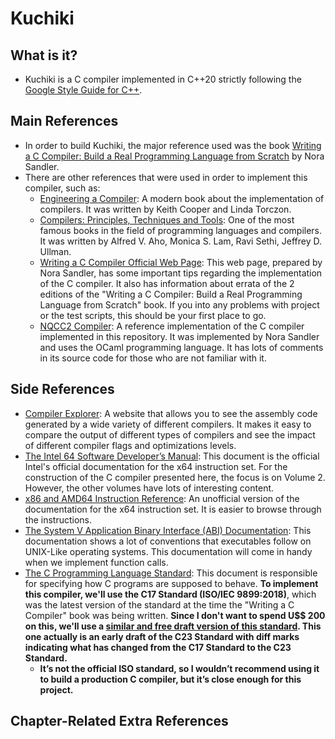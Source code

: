 # Kuchiki

## What is it?
* Kuchiki is a C compiler implemented in C++20 strictly following the [Google Style Guide for C++](https://google.github.io/styleguide/cppguide.html).


## Main References
* In order to build Kuchiki, the major reference used was the book [Writing a C Compiler: Build a Real Programming Language from Scratch](https://www.amazon.com/Writing-Compiler-Programming-Language-Scratch/dp/1718500424) by Nora Sandler. 
* There are other references that were used in order to implement this compiler, such as:
  * [Engineering a Compiler](https://www.amazon.com/Engineering-Compiler-Keith-Cooper/dp/012088478X): A modern book about the implementation of compilers. It was written by Keith Cooper and Linda Torczon.
  * [Compilers: Principles, Techniques and Tools](https://www.amazon.com/Compilers-Principles-Techniques-Tools-2nd/dp/0321486811): One of the most famous books in the field of programming languages and compilers. It was written by Alfred V. Aho, Monica S. Lam, Ravi Sethi, Jeffrey D. Ullman.
  * [Writing a C Compiler Official Web Page](https://norasandler.com/book/): This web page, prepared by Nora Sandler, has some important tips regarding the implementation of the C compiler. It also has information about errata of the 2 editions of the "Writing a C Compiler: Build a Real Programming Language from Scratch" book. If you into any problems with project or the test scripts, this should be your first place to go.
  * [NQCC2 Compiler](https://github.com/nlsandler/nqcc2): A reference implementation of the C compiler implemented in this repository. It was implemented by Nora Sandler and uses the OCaml programming language. It has lots of comments in its source code for those who are not familiar with it.


## Side References
  * [Compiler Explorer](https://godbolt.org): A website that allows you to see the assembly code generated by a wide variety of different compilers. It makes it easy to compare the output of different types of compilers and see the impact of different compiler flags and optimizations levels.
  * [The Intel 64 Software Developer’s Manual](https://www.intel.com/content/www/us/en/developer/articles/technical/intel-sdm.html): This document is the official Intel's official documentation for the x64 instruction set. For the construction of the C compiler presented here, the focus is on Volume 2. However, the other volumes have lots of interesting content.
  * [x86 and AMD64 Instruction Reference](https://www.felixcloutier.com/x86/): An unofficial version of the documentation for the x64 instruction set. It is easier to browse through the instructions.
  * [The System V Application Binary Interface (ABI) Documentation](https://gitlab.com/x86-psABIs/x86-64-ABI): This documentation shows a lot of conventions that executables follow on UNIX-Like operating systems. This documentation will come in handy when we implement function calls.
  * [The C Programming Language Standard](https://www.iso.org/standard/74528.html): This document is responsible for specifying how C programs are supposed to behave. __To implement this compiler, we'll use the C17 Standard (ISO/IEC 9899:2018)__, which was the latest version of the standard at the time the "Writing a C Compiler" book was being written. __Since I don't want to spend U$$ 200 on this, we'll use a [similar and free draft version of this standard](https://www.open-std.org/JTC1/SC22/WG14/www/docs/n2310.pdf). This one actually is an early draft of the C23 Standard with diff marks indicating what has changed from the C17 Standard to the C23 Standard.__
    * __It’s not the official ISO standard, so I wouldn’t recommend using it to build a production C compiler, but it’s close enough for this project.__


## Chapter-Related Extra References

